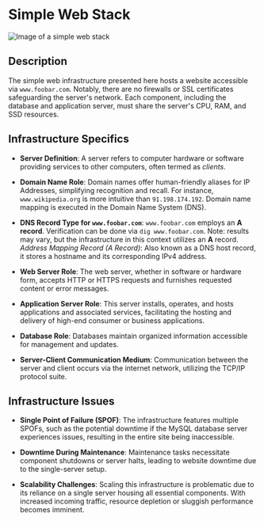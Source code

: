 # Simple Web Stack

![Image of a simple web stack](0-simple_web_stack.png)

## Description

The simple web infrastructure presented here hosts a website accessible via `www.foobar.com`. Notably, there are no firewalls or SSL certificates safeguarding the server's network. Each component, including the database and application server, must share the server's CPU, RAM, and SSD resources.

## Infrastructure Specifics

- **Server Definition**: A server refers to computer hardware or software providing services to other computers, often termed as *clients*.

- **Domain Name Role**: Domain names offer human-friendly aliases for IP Addresses, simplifying recognition and recall. For instance, `www.wikipedia.org` is more intuitive than `91.198.174.192`. Domain name mapping is executed in the Domain Name System (DNS).

- **DNS Record Type for `www.foobar.com`**: `www.foobar.com` employs an **A record**. Verification can be done via `dig www.foobar.com`. Note: results may vary, but the infrastructure in this context utilizes an **A** record.
  *Address Mapping Record (A Record)*: Also known as a DNS host record, it stores a hostname and its corresponding IPv4 address.

- **Web Server Role**: The web server, whether in software or hardware form, accepts HTTP or HTTPS requests and furnishes requested content or error messages.

- **Application Server Role**: This server installs, operates, and hosts applications and associated services, facilitating the hosting and delivery of high-end consumer or business applications.

- **Database Role**: Databases maintain organized information accessible for management and updates.

- **Server-Client Communication Medium**: Communication between the server and client occurs via the internet network, utilizing the TCP/IP protocol suite.

## Infrastructure Issues

- **Single Point of Failure (SPOF)**: The infrastructure features multiple SPOFs, such as the potential downtime if the MySQL database server experiences issues, resulting in the entire site being inaccessible.

- **Downtime During Maintenance**: Maintenance tasks necessitate component shutdowns or server halts, leading to website downtime due to the single-server setup.

- **Scalability Challenges**: Scaling this infrastructure is problematic due to its reliance on a single server housing all essential components. With increased incoming traffic, resource depletion or sluggish performance becomes imminent.
